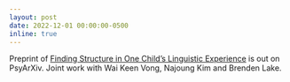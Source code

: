 ```yaml
---
layout: post
date: 2022-12-01 00:00:00-0500
inline: true
---
```


Preprint of [Finding Structure in One Child’s Linguistic Experience](https://psyarxiv.com/85k3y) is out on PsyArXiv. Joint work with Wai Keen Vong, Najoung Kim and Brenden Lake.

